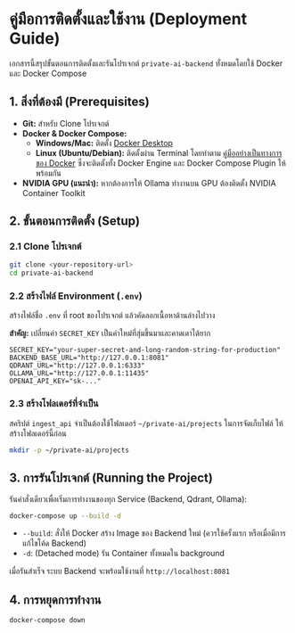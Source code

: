 # คู่มือการติดตั้งและใช้งาน (Deployment Guide)

เอกสารนี้สรุปขั้นตอนการติดตั้งและรันโปรเจกต์ `private-ai-backend` ทั้งหมดโดยใช้ Docker และ Docker Compose

## 1. สิ่งที่ต้องมี (Prerequisites)

- **Git:** สำหรับ Clone โปรเจกต์
- **Docker & Docker Compose:**
  - **Windows/Mac:** ติดตั้ง [Docker Desktop](https://www.docker.com/products/docker-desktop/)
  - **Linux (Ubuntu/Debian):** ติดตั้งผ่าน Terminal โดยทำตาม [คู่มืออย่างเป็นทางการของ Docker](https://docs.docker.com/engine/install/ubuntu/) ซึ่งจะติดตั้งทั้ง Docker Engine และ Docker Compose Plugin ให้พร้อมกัน
- **NVIDIA GPU (แนะนำ):** หากต้องการให้ Ollama ทำงานบน GPU ต้องติดตั้ง NVIDIA Container Toolkit

## 2. ขั้นตอนการติดตั้ง (Setup)

### 2.1 Clone โปรเจกต์

```bash
git clone <your-repository-url>
cd private-ai-backend
```

### 2.2 สร้างไฟล์ Environment (`.env`)

สร้างไฟล์ชื่อ `.env` ที่ root ของโปรเจกต์ แล้วคัดลอกเนื้อหาด้านล่างไปวาง

**สำคัญ:** เปลี่ยนค่า `SECRET_KEY` เป็นค่าใหม่ที่สุ่มขึ้นมาและคาดเดาได้ยาก

```env
SECRET_KEY="your-super-secret-and-long-random-string-for-production"
BACKEND_BASE_URL="http://127.0.0.1:8081"
QDRANT_URL="http://127.0.0.1:6333"
OLLAMA_URL="http://127.0.0.1:11435"
OPENAI_API_KEY="sk-..."
```

### 2.3 สร้างโฟลเดอร์ที่จำเป็น

สคริปต์ `ingest_api` จำเป็นต้องใช้โฟลเดอร์ `~/private-ai/projects` ในการจัดเก็บไฟล์ ให้สร้างโฟลเดอร์นี้ก่อน

```bash
mkdir -p ~/private-ai/projects
```

## 3. การรันโปรเจกต์ (Running the Project)

รันคำสั่งเดียวเพื่อเริ่มการทำงานของทุก Service (Backend, Qdrant, Ollama):

```bash
docker-compose up --build -d
```

- `--build`: สั่งให้ Docker สร้าง Image ของ Backend ใหม่ (ควรใช้ครั้งแรก หรือเมื่อมีการแก้ไขโค้ด Backend)
- `-d`: (Detached mode) รัน Container ทั้งหมดใน background

เมื่อรันสำเร็จ ระบบ Backend จะพร้อมใช้งานที่ `http://localhost:8081`

## 4. การหยุดการทำงาน

```bash
docker-compose down
```